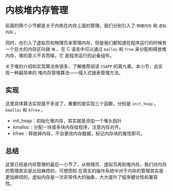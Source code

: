 # 内核堆内存管理

前面的两个小节都是关于内核在内存上面的管理，我们分别引入了 `物理内存` 和 `虚拟内存` 。

同时，也引入了虚拟页和物理页来管理内存，但是我们都知道在程序运行的时候有一个巨大的内存区叫做
`堆` 。在 C 语言中可以通过 `malloc` 和 `free` 来分配和释放堆内存，堆的意义不言而喻，它
是程序运行的必备组件。

关于堆的介绍和实现算法有很多，了解推荐阅读 `CSAPP` 的第九章。本小节，会实现一种最简单的
堆内存管理算法——侵入式链表管理方法。

## 实现

这里具体算法实现就不多说了，重要的是实现三个函数，分别是 `init_heap` ， `kmalloc` 和 `kfree` 。

* init_heap：初始化堆内存，其实就是添加一个堆头指针
* kmalloc：分配一块或多块内存给程序，注意内存对齐。
* kfree：释放掉内存，不会更改内存数据，标记内存块的属性即可。

## 总结

这里已经是内存管理的最后一小节了，从物理页、虚拟页再到堆内存，我们对内存的管理其实是比较麻烦的，可想而知
在真实的操作系统中对于内存的管理其实是更加麻烦的，虚拟内存是一次非常伟大的抽象，大大提升了程序健壮性和兼容
性。
